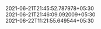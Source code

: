 2021-06-21T21:45:52.787978+05:30<br>
2021-06-21T21:46:09.092009+05:30<br>
2021-06-22T11:21:55.649544+05:30<br>
